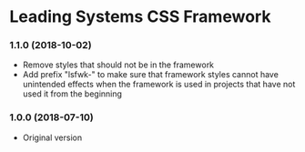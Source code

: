 Leading Systems CSS Framework
===========================================

### 1.1.0 (2018-10-02)

 * Remove styles that should not be in the framework
 * Add prefix "lsfwk-" to make sure that framework styles cannot have unintended effects when the framework is used
 in projects that have not used it from the beginning


### 1.0.0 (2018-07-10)

 * Original version